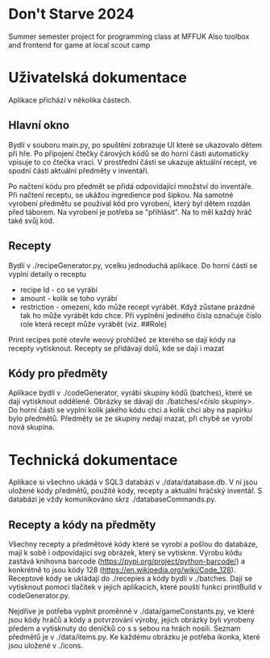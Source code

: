 # Don't Starve 2024
Summer semester project for programming class at MFFUK
Also toolbox and frontend for game at local scout camp

# Uživatelská dokumentace
Aplikace přichází v několika částech. 

## Hlavní okno
Bydlí v souboru main.py, po spuštění zobrazuje UI které se ukazovalo dětem při hře.
Po připojení čtečky čárových kódů se do horní části automaticky vpisuje to co čtečka vrací.
V prostřední části se ukazuje aktuální recept, ve spodní části aktuální předměty v inventáři.

Po načtení kódu pro předmět se přidá odpovídající množství do inventáře. Při načtení receptu,
se ukážou ingredience pod šipkou. Na samotné vyrobení předmětu se používal kód pro vyrobení,
který byl dětem rozdán před táborem. Na vyrobení je potřeba se "přihlásit". Na to měl každý
hráč také svůj kód. 

## Recepty
Bydlí v ./recipeGenerator.py, vcelku jednoduchá aplikace. Do horní části se vyplní detaily o receptu 
- recipe Id - co se vyrábí
- amount - kolik se toho vyrábí
- restriction - omezení, kdo může recept vyrábět. Když zůstane prázdné tak ho může vyrábět kdo chce. Při vyplnění jediného čísla
označuje číslo role která recept může vyrábět (viz. ##Role)

Print recipes poté otevře weový prohlížeč ze kterého se dají kódy na recepty vytisknout. Recepty se přidávají dolů, kde se dají i mazat

## Kódy pro předměty
Aplikace bydlí v ./codeGenerator, vyrábí skupiny kódů (batches), které se dají vytisknout odděleně. Obrázky se dávají do
./batches/<číslo skupiny>. Do horní části se vyplní kolik jakého kódu chci a kolik chci aby na papírku bylo předmětů. 
Předměty se ze skupiny nedají mazat, při chybě se vyrobí nová skupina.

# Technická dokumentace

Aplikace si všechno ukádá v SQL3 databázi v ./data/database.db. V ní jsou uložené kódy předmětů, použité kódy, recepty 
a aktuální hráčský inventář. S databází je vždy komunikováno skrz ./databaseCommands.py. 

## Recepty a kódy na předměty
Všechny recepty a předmětové kódy které se vyrobí a pošlou do databáze, mají k sobě i odpovídající svg obrázek, který
se vytiskne. Výrobu kódu zastává knihovna barcode (https://pypi.org/project/python-barcode/) a konkrétně to jsou kódy
128 (https://en.wikipedia.org/wiki/Code_128). Receptové kódy se ukládají do ./recepies a kódy bydlí v ./batches. Dají se 
vytisknout pomocí tlačítek v jejich aplikacích, které pouští funkci printBuild v codeGenerator.py. 

Nejdříve je potřeba vyplnit proměnné v ./data/gameConstants.py, ve které jsou kódy hráčů a kódy a potvrzování výroby,
jejich obrázky byli vyrobeny předem a vytisknuty do deníčků co s s sebou na hrách nosili. Seznam předmětů je v ./data/items.py.
Ke každému obrázku je potřeba ikonka, které jsou uložené v ./icons.

